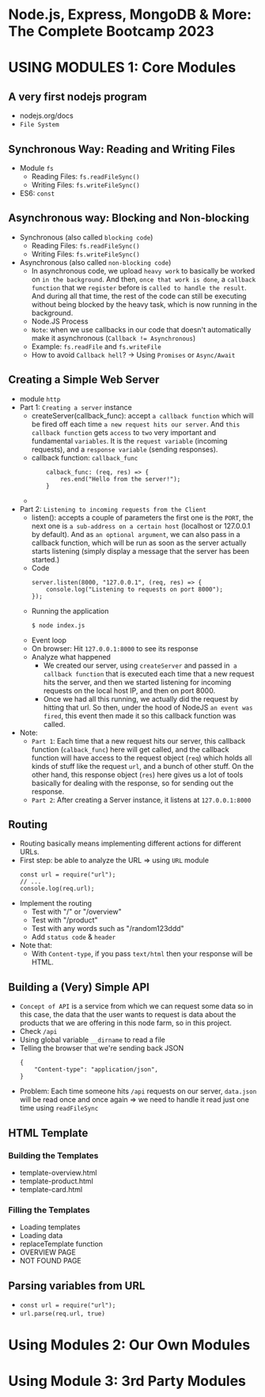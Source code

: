 # Node.js, Express, MongoDB & More: The Complete Bootcamp 2023
# USING MODULES 1: Core Modules

## A very first nodejs program
- nodejs.org/docs
- `File System`

## Synchronous Way: Reading and Writing Files
- Module `fs`
    + Reading Files: `fs.readFileSync()`
    + Writing Files: `fs.writeFileSync()`
- ES6: `const`

## Asynchronous way: Blocking and Non-blocking
- Synchronous (also called `blocking code`)
    + Reading Files: `fs.readFileSync()`
    + Writing Files: `fs.writeFileSync()`
- Asynchronous (also called `non-blocking code`)
    + In asynchronous code, we upload `heavy work` to basically be worked on `in the background`. And then, `once that work is done`, a `callback function` that we `register` before is `called to handle the result`. And during all that time, the rest of the code can still be executing without being blocked by the heavy task, which is now running in the background.
    + Node.JS Process
    + `Note`: when we use callbacks in our code that doesn't automatically make it asynchronous (`Callback != Asynchronous`)
    + Example: `fs.readFile` and `fs.writeFile`
    + How to avoid `Callback hell`? -> Using `Promises` or `Async/Await`

## Creating a Simple Web Server
- module `http`
- Part 1: `Creating a server` instance
    + createServer(callback_func): accept `a callback function` which will be fired off each time `a new request hits our server`. And `this callback function` gets `access` to `two` very important and fundamental `variables`. It is the `request variable` (incoming requests), and a `response variable` (sending responses).
    + callback function: `callback_func`
        ```
            calback_func: (req, res) => {
                res.end("Hello from the server!");
            }
        ```
    +
- Part 2: `Listening to incoming requests from the Client`
    + listen(): accepts a couple of parameters the first one is the `PORT`, the next one is `a sub-address on a certain host` (localhost or 127.0.0.1 by default). And as `an optional argument`, we can also pass in a callback function, which will be run as soon as the server actually starts listening (simply display a message that the server has been started.)
    + Code
        ```
        server.listen(8000, "127.0.0.1", (req, res) => {
            console.log("Listening to requests on port 8000");
        });
        ```
    + Running the application
        ```
        $ node index.js
        ```
    + Event loop
    + On browser: Hit `127.0.0.1:8000` to see its response
    + Analyze what happened
        - We created our server, using `createServer` and passed in` a callback function` that is executed each time that a new request hits the server, and then we started listening for incoming requests on the local host IP, and then on port 8000. 
        - Once we had all this running, we actually did the request by hitting that url. So then, under the hood of NodeJS `an event was fired`, this event then made it so this callback function was called.
- Note:
    + `Part 1`: Each time that a new request hits our server, this callback function (`calback_func`) here will get called, and the callback function will have access to the request object (`req`) which holds all kinds of stuff like the request `url`, and a bunch of other stuff. On the other hand, this response object (`res`) here gives us a lot of tools basically for dealing with the response, so for sending out the response.
    + `Part 2`: After creating a Server instance, it listens at `127.0.0.1:8000`

## Routing
- Routing basically means implementing different actions for different URLs.
- First step: be able to analyze the URL => using `URL` module
    ```
    const url = require("url");
    // ...
    console.log(req.url);
    ```
- Implement the routing
    + Test with "/" or "/overview"
    + Test with "/product"
    + Test with any words such as "/random123ddd"
    + Add `status code` & `header`
- Note that: 
    + With `Content-type`, if you pass `text/html` then your response will be HTML.

## Building a (Very) Simple API
- `Concept of API` is a service from which we can request some data
so in this case, the data that the user wants to request is data about the products that we are offering in this node farm, so in this project.
- Check `/api`
- Using global variable `__dirname` to read a file
- Telling the browser that we're sending back JSON
    ```
    {
        "Content-type": "application/json",
    }
    ```
- Problem: Each time someone hits `/api` requests on our server, `data.json` will be read once and once again => we need to handle it read just one time using `readFileSync`

## HTML Template
### Building the Templates
- template-overview.html
- template-product.html
- template-card.html
### Filling the Templates
- Loading templates
- Loading data
- replaceTemplate function
- OVERVIEW PAGE
- NOT FOUND PAGE

## Parsing variables from URL
- `const url = require("url");`
- `url.parse(req.url, true)`

# Using Modules 2: Our Own Modules

# Using Module 3: 3rd Party Modules